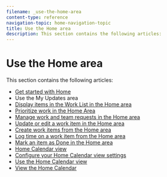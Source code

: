 ```yaml
---
filename: _use-the-home-area
content-type: reference
navigation-topic: home-navigation-topic
title: Use the Home area
description: This section contains the following articles:
---
```


# Use the Home area

This section contains the following articles:

* [Get started with Home](../../../workfront-basics/using-home/using-the-home-area/get-started-with-home.md) 
* Use the My Updates area
* [Display items in the Work List in the Home area](../../../workfront-basics/using-home/using-the-home-area/display-items-in-home-work-list.md) 
* [Prioritize work in the Home Area](../../../workfront-basics/using-home/using-the-home-area/prioritize-work-in-home.md) 
* [Manage work and team requests in the Home area](../../../workfront-basics/using-home/using-the-home-area/manage-work-and-team-requests-home.md) 
* [Update or edit a work item in the Home area](../../../workfront-basics/using-home/using-the-home-area/update-and-edit-work-item-home.md) 
* [Create work items from the Home area](../../../workfront-basics/using-home/using-the-home-area/create-work-items-in-home.md) 
* [Log time on a work item from the Home area](../../../workfront-basics/using-home/using-the-home-area/log-time-on-work-item-in-home.md) 
* [Mark an item as Done in the Home area](../../../workfront-basics/using-home/using-the-home-area/mark-item-done-in-home.md) 
* [Home Calendar view](../../../workfront-basics/using-home/using-the-home-area/home-calendar-view.md) 
* [Configure your Home Calendar view settings](../../../workfront-basics/using-home/using-the-home-area/configure-home-calendar-view.md) 
* [Use the Home Calendar view](../../../workfront-basics/using-home/using-the-home-area/use-home-calendar-view.md) 
* [View the Home Calendar](../../../workfront-basics/using-home/using-the-home-area/view-home-calendar.md)

